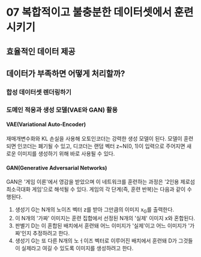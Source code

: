 # 07 복합적이고 불충분한 데이터셋에서 훈련시키기

## 효율적인 데이터 제공

## 데이터가 부족하면 어떻게 처리할까?

### 합성 데이터셋 렌더링하기

### 도메인 적응과 생성 모델(VAE와 GAN) 활용

#### VAE(Variational Auto-Encoder)
재매개변수화와 KL 손실을 사용해 오토인코더는 강력한 생성 모델이 된다. 모델이 훈련되면 인코더는 폐기될 수 있고, 디코더는 랜덤 벡터 z~N(0, 1)이 입력으로 주어지면 새로운 이미지를 생성하기 위해 바로 사용될 수 있다.

#### GAN(Generative Adversarial Networks)
GAN은 '게임 이론'에서 영감을 받았으며 이 네트워크를 훈련하는 과정은 '2인용 제로섬 최소극대화 게임'으로 해석될 수 있다. 게임의 각 단계(즉, 훈련 반복)는 다음과 같이 수행된다.
1. 생성기 G는 N개의 노이즈 벡터 z를 받아 그만큼의 이미지 x<sub>G</sub>를 출력한다.
2. 이 N개의 '가짜' 이미지는 훈련 집합에서 선정된 N개의 '실제' 이미지 x와 혼합된다.
3. 판별기 D는 이 혼합된 배치에서 훈련돼 어느 이미지가 '실제'이고 어느 이미지가 '가짜'인지 추정하려고 한다.
4. 생성기 G는 또 다른 N개의 노ㅓ이즈 벡터로 이루어진 배치에서 훈련돼 D가 그것들이 실제라고 여길 수 있도록 이미지를 생성하려고 한다.
